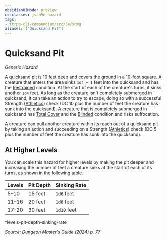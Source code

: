 ```yaml
---
obsidianUIMode: preview
cssclasses: json5e-hazard
tags:
- ttrpg-cli/compendium/src/5e/xdmg
aliases: ["Quicksand Pit"]
---
```

# Quicksand Pit
*Generic Hazard*  

A quicksand pit is 10 feet deep and covers the ground in a 10-foot square. A creature that enters the area sinks `1d4 + 1` feet into the quicksand and has the [Restrained](Misc%20Files/CLI/rules/conditions.md#Restrained) condition. At the start of each of the creature's turns, it sinks another `1d4` feet. As long as the creature isn't completely submerged in quicksand, it can take an action to try to escape, doing so with a successful Strength ([Athletics](Misc%20Files/CLI/rules/skills.md#Athletics)) check (DC 10 plus the number of feet the creature has sunk into the quicksand). A creature that is completely submerged in quicksand has [Total Cover](Misc%20Files/CLI/compendium/tables/cover-xphb.md) and the [Blinded](Misc%20Files/CLI/rules/conditions.md#Blinded) condition and risks suffocation.

A creature can pull another creature within its reach out of a quicksand pit by taking an action and succeeding on a Strength ([Athletics](Misc%20Files/CLI/rules/skills.md#Athletics)) check (DC 5 plus the number of feet the creature has sunk into the quicksand).

## At Higher Levels

You can scale this hazard for higher levels by making the pit deeper and increasing the number of feet a creature sinks at the start of each of its turns, as shown in the following table.

| Levels | Pit Depth | Sinking Rate |
|--------|-----------|--------------|
| 5–10 | 15 feet | `1d6` feet |
| 11–16 | 20 feet | `1d8` feet |
| 17–20 | 30 feet | `1d10` feet |
^levels-pit-depth-sinking-rate

*Source: Dungeon Master's Guide (2024) p. 77*